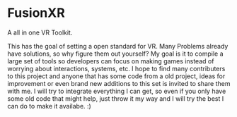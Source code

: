 # FusionXR
A all in one VR Toolkit.

This has the goal of setting a open standard for VR. Many Problems already have solutions, so why figure them out yourself?
My goal is it to compile a large set of tools so developers can focus on making games instead of worrying about interactions, systems, etc.
I hope to find many contributers to this project and anyone that has some code from a old project, ideas for improvement or even brand new additions to this set is invited to share them with me. I will try to integrate everything I can get, so even if you only have some old code that might help, just throw it my way and I will try the best I can do to make it availabe. :)

